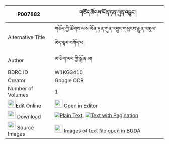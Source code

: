 |P007882|གཅོད་ཚོགས་ཡོན་ཏན་ཀུན་འབྱུང་། 
| --- | --- 
|Alternative Title |གཅོད་ཀྱི་ཚོགས་ལས་ཡོན་ཏན་ཀུན་འབྱུང་གསུངས་རྒྱུན་འཁྲུལ་མེད་ལྟར་བཀོད་པ།
|Author| མ་ཅིག་ལབ་ཀྱི་སྒྲོན་མ།
|BDRC ID | W1KG3410
|Creator | Google OCR
|Number of Volumes| 1
|<img width="25" src="https://img.icons8.com/color/25/000000/edit-property.png">Edit Online| [<img width="25" src="https://avatars.githubusercontent.com/u/45091458?s=200&v=4"> Open in Editor](http://editor.openpecha.org/P007882)
|<img width="25" src="https://img.icons8.com/fluent/48/000000/download-2.png"/>  Download | [![](https://img.icons8.com/color/20/000000/txt.png)Plain Text](https://github.com/Openpecha/P007882/releases/download/v1/cho_tsok_yonten_kunjung_plain_P007882.zip), [![](https://img.icons8.com/color/20/000000/txt.png)Text with Pagination](https://github.com/Openpecha/P007882/releases/download/v1/cho_tsok_yonten_kunjung_pages_P007882.zip)
|<img width="25" src="https://img.icons8.com/plasticine/100/000000/pictures-folder.png"/>  Source Images | [<img width="25" src="https://library.bdrc.io/icons/BUDA-small.svg"> Images of text file open in BUDA](https://library.bdrc.io/show/bdr:W1KG3410)